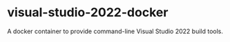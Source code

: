 # visual-studio-2022-docker
A docker container to provide command-line Visual Studio 2022 build tools. 

